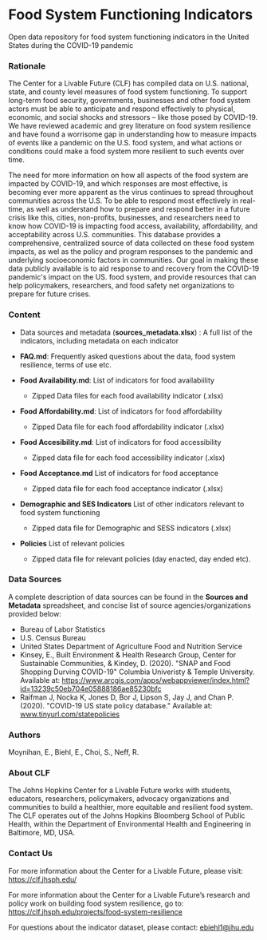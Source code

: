 # Food System Functioning Indicators
Open data repository for food system functioning indicators in the United States during the COVID-19 pandemic

### Rationale
The Center for a Livable Future (CLF) has compiled data on U.S. national, state, and county level measures of food system functioning. To support long-term food security, governments, businesses and other food system actors must be able to anticipate and respond effectively to physical, economic, and social shocks and stressors – like those posed by COVID-19. We have reviewed academic and grey literature on food system resilience and have found a worrisome gap in understanding how to measure impacts of events like a pandemic on the U.S. food system, and what actions or conditions could make a food system more resilient to such events over time.   

The need for more information on how all aspects of the food system are impacted by COVID-19, and which responses are most effective, is becoming ever more apparent as the virus continues to spread throughout communities across the U.S. To be able to respond most effectively in real-time, as well as understand how to prepare and respond better in a future crisis like this, cities, non-profits, businesses, and researchers need to know how COVID-19 is impacting food access, availability, affordability, and acceptability across U.S. communities. This database provides a comprehensive, centralized source of data collected on these food system impacts, as wel as the policy and program responses to the pandemic and underlying socioeconomic factors in communities. Our goal in making these data publicly available is to aid response to and recovery from the COVID-19 pandemic's impact on the US. food system, and provide resources that can help policymakers, researchers, and food safety net organizations to prepare for future crises. 

### Content
- Data sources and metadata (**sources_metadata.xlsx**) : A full list of the indicators, including metadata on each indicator 

- **FAQ.md**: Frequently asked questions about the data, food system resilience, terms of use etc.

- **Food Availability.md**: List of indicators for food availabiility
  -  Zipped Data files for each food availability indicator (.xlsx)
  
- **Food Affordability.md**: List of indicators for food affordability
  - Zipped Data file for each food affordability indicator (.xlsx)
  
- **Food Accesibility.md**: List of indicators for food accessibility
  - Zipped data file for each food accessibility indicator (.xlsx)
  
- **Food Acceptance.md** List of indicators for food acceptance
  - Zipped data file for each food acceptance indicator (.xlsx)
  
- **Demographic and SES Indicators** List of other indicators relevant to food system functioning
  - Zipped data file for Demographic and SESS indicators (.xlsx)
  
- **Policies** List of relevant policies 
   - Zipped data file for relevant policies (day enacted, day ended etc).
  
### Data Sources
A complete description of data sources can be found in the **Sources and Metadata** spreadsheet, and concise list of source agencies/organizations provided below:
  - Bureau of Labor Statistics
  - U.S. Census Bureau 
  - United States Department of Agriculture Food and Nutrition Service
  - Kinsey, E., Built Environment & Health Research Group, Center for Sustainable Communities, & Kindey, D. (2020). "SNAP and Food Shopping Durving COVID-19" Columbia Univeristy     & Temple University. Available at: https://www.arcgis.com/apps/webappviewer/index.html?id=13239c50eb704e05888186ae85230bfc
  - Raifman J, Nocka K, Jones D, Bor J, Lipson S, Jay J, and Chan P. (2020). "COVID-19 US state policy database." Available at: www.tinyurl.com/statepolicies
 

### Authors
Moynihan, E., Biehl, E., Choi, S., Neff, R. 

### About CLF 
The Johns Hopkins Center for a Livable Future works with students, educators, researchers, policymakers, advocacy organizations and communities to build a healthier, more equitable and resilient food system. The CLF operates out of the Johns Hopkins Bloomberg School of Public Health, within the Department of Environmental Health and Engineering in Baltimore, MD, USA.

### Contact Us
For more information about the Center for a Livable Future, please visit: https://clf.jhsph.edu/

For more information about the Center for a Livable Future’s research and policy work on building food system resilience, go to: https://clf.jhsph.edu/projects/food-system-resilience  

For questions about the indicator dataset, please contact: ebiehl1@jhu.edu
